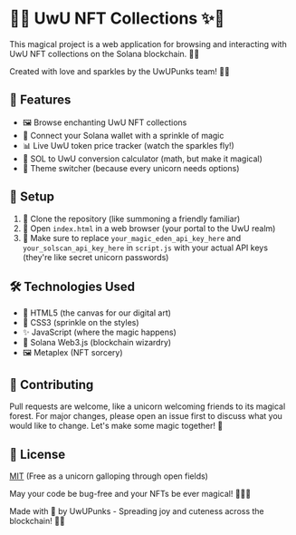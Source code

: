 # 🦄✨ UwU NFT Collections ✨🦄

This magical project is a web application for browsing and interacting with UwU NFT collections on the Solana blockchain. 🌈🔮

Created with love and sparkles by the UwUPunks team! 💖🎀

## 🎠 Features

- 🖼️ Browse enchanting UwU NFT collections
- 👛 Connect your Solana wallet with a sprinkle of magic
- 📊 Live UwU token price tracker (watch the sparkles fly!)
- 🧮 SOL to UwU conversion calculator (math, but make it magical)
- 🎨 Theme switcher (because every unicorn needs options)

## 🚀 Setup

1. 🔮 Clone the repository (like summoning a friendly familiar)
2. 🌟 Open `index.html` in a web browser (your portal to the UwU realm)
3. 🔑 Make sure to replace `your_magic_eden_api_key_here` and `your_solscan_api_key_here` in `script.js` with your actual API keys (they're like secret unicorn passwords)

## 🛠️ Technologies Used

- 🌈 HTML5 (the canvas for our digital art)
- 🎨 CSS3 (sprinkle on the styles)
- ✨ JavaScript (where the magic happens)
- 🌙 Solana Web3.js (blockchain wizardry)
- 🖼️ Metaplex (NFT sorcery)

## 🤝 Contributing

Pull requests are welcome, like a unicorn welcoming friends to its magical forest. For major changes, please open an issue first to discuss what you would like to change. Let's make some magic together! 🌟

## 📜 License

[MIT](https://choosealicense.com/licenses/mit/) (Free as a unicorn galloping through open fields)

May your code be bug-free and your NFTs be ever magical! 🦄🌈✨

Made with 💖 by UwUPunks - Spreading joy and cuteness across the blockchain! 🎀🦄
